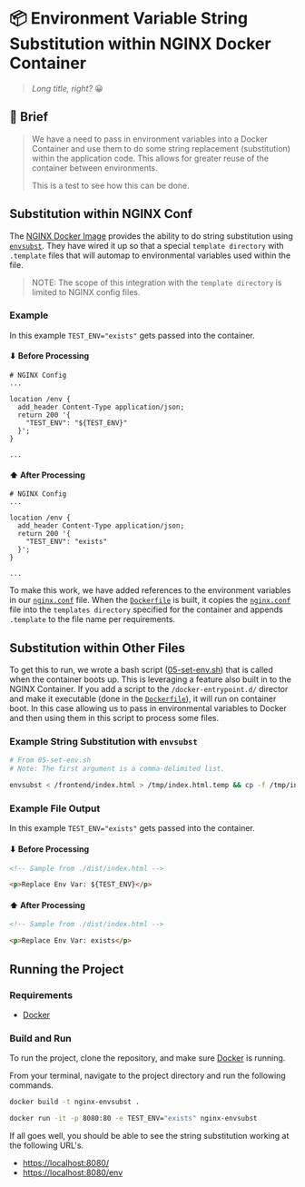 # 📦 Environment Variable String Substitution within NGINX Docker Container

> _Long title, right?_ 😀

## 📁 Brief

> We have a need to pass in environment variables into a Docker Container and use them to do some string replacement (substitution) within the application code. This allows for greater reuse of the container between environments.
>
> This is a test to see how this can be done.

## Substitution within NGINX Conf

The [NGINX Docker Image](https://hub.docker.com/_/nginx) provides the ability to do string substitution using [`envsubst`](https://linux.die.net/man/1/envsubst). They have wired it up so that a special `template directory` with `.template` files that will automap to environmental variables used within the file.

> NOTE: The scope of this integration with the `template directory` is limited to NGINX config files.

### Example

In this example `TEST_ENV="exists"` gets passed into the container.

#### ⬇ Before Processing

```nginx
# NGINX Config
...

location /env {
  add_header Content-Type application/json;
  return 200 '{
    "TEST_ENV": "${TEST_ENV}"
  }';
}

...
```

#### ⬆ After Processing

```nginx
# NGINX Config
...

location /env {
  add_header Content-Type application/json;
  return 200 '{
    "TEST_ENV": "exists"
  }';
}

...
```

To make this work, we have added references to the environment variables in our [`nginx.conf`](./nginx.conf) file. When the [`Dockerfile`](./Dockerfile) is built, it copies the [`nginx.conf`](./nginx.conf) file into the `templates directory` specified for the container and appends `.template` to the file name per requirements.

## Substitution within Other Files

To get this to run, we wrote a bash script ([05-set-env.sh](./05-set-env.sh)) that is called when the container boots up. This is leveraging a feature also built in to the NGINX Container. If you add a script to the `/docker-entrypoint.d/` director and make it executable (done in the [`Dockerfile`](./Dockerfile)), it will run on container boot. In this case allowing us to pass in environmental variables to Docker and then using them in this script to process some files.

### Example String Substitution with `envsubst`

```bash
# From 05-set-env.sh
# Note: The first argument is a comma-delimited list.

envsubst < /frontend/index.html > /tmp/index.html.temp && cp -f /tmp/index.html.temp /frontend/index.html
```

### Example File Output

In this example `TEST_ENV="exists"` gets passed into the container.

#### ⬇ Before Processing

```html
<!-- Sample from ./dist/index.html -->

<p>Replace Env Var: ${TEST_ENV}</p>
```

#### ⬆ After Processing

```html
<!-- Sample from ./dist/index.html -->

<p>Replace Env Var: exists</p>
```

## Running the Project

### Requirements

- [Docker](https://docker.com)

### Build and Run

To run the project, clone the repository, and make sure [Docker](https://docker.com) is running.

From your terminal, navigate to the project directory and run the following commands.

```bash
docker build -t nginx-envsubst .
```

```bash
docker run -it -p 8080:80 -e TEST_ENV="exists" nginx-envsubst
```

If all goes well, you should be able to see the string substitution working at the following URL's.

- [https://localhost:8080/](https://localhost:8080/)
- [https://localhost:8080/env](https://localhost:8080/env)
